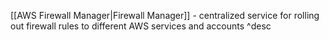 [[AWS Firewall Manager|Firewall Manager]] - centralized service for rolling out firewall rules to different AWS services and accounts ^desc